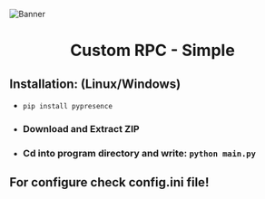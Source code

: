 ![Banner](https://github.com/purpl3-yt/Custom-RPC/assets/80628386/a9a85245-b702-4dae-b54c-38722471a92b)
<h1 align='center'>Custom RPC - Simple</h1>
<h2>Installation:  (Linux/Windows)</h2>
<ul>
<li><code>pip install pypresence</code></li>
<li><h3>Download and Extract ZIP</h3></li>
<li><h3>Cd into program directory and write: <code>python main.py</code></h3></li>
</ul>

<h2>For configure check config.ini file!</h2>
